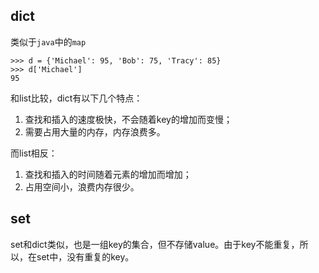 ## dict

类似于`java`中的`map`

	>>> d = {'Michael': 95, 'Bob': 75, 'Tracy': 85}
	>>> d['Michael']
	95

和list比较，dict有以下几个特点：

1. 查找和插入的速度极快，不会随着key的增加而变慢；
2. 需要占用大量的内存，内存浪费多。

而list相反：

1. 查找和插入的时间随着元素的增加而增加；
2. 占用空间小，浪费内存很少。

## set

set和dict类似，也是一组key的集合，但不存储value。由于key不能重复，所以，在set中，没有重复的key。